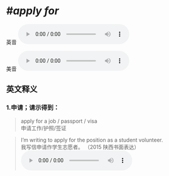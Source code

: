 # ***\#apply for*** 
英音
<audio src="./media/apply for1.aac" controls="controls"></audio>

美音
<audio src="./media/apply for2.aac" controls="controls"></audio>



  

英文释义
---
### 1.**申请；请示得到：**  

 > apply for a job / passport / visa  
 > 申请工作/护照/签证    

 > I’m writing to apply for the position as a student volunteer.  
 > 我写信申请作学生志愿者。  （2015 陕西书面表达）  
<audio src="./media/I'm writing to apply for_AAC.aac" controls="controls"></audio>


